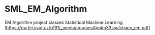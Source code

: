 # SML_EM_Algorithm
EM Algorithm project classes Statistical Machine Learning (https://cw.fel.cvut.cz/b191/_media/courses/be4m33ssu/shape_em.pdf)
